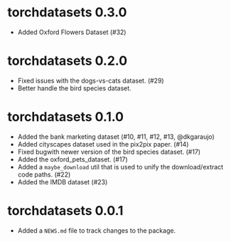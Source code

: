 # torchdatasets 0.3.0

- Added Oxford Flowers Dataset (#32)

# torchdatasets 0.2.0

- Fixed issues with the dogs-vs-cats dataset. (#29)
- Better handle the bird species dataset.

# torchdatasets 0.1.0

* Added the bank marketing dataset (#10, #11, #12, #13, @dkgaraujo)
* Added cityscapes dataset used in the pix2pix paper. (#14)
* Fixed bugwith newer version of the bird species dataset. (#17)
* Added the oxford_pets_dataset. (#17)
* Added a `maybe_download` util that is used to unify the download/extract code paths. (#22)
* Added the IMDB dataset (#23)

# torchdatasets 0.0.1

* Added a `NEWS.md` file to track changes to the package.
